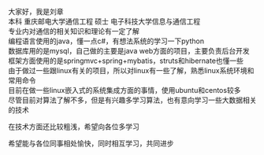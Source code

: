 大家好，我是刘章  
本科 重庆邮电大学通信工程 硕士 电子科技大学信息与通信工程  
专业内对通信的相关知识和理论有一定了解  
编程语言使用的java，懂一点c#，有想法系统的学习一下python  
数据库用的是mysql，自己做的主要是java web方面的项目，主要负责后台开发  
框架方面使用的是springmvc+spring+mybatis，struts和hibernate也懂一些  
由于做过一些跟linux有关的项目，所以对linux有一些了解，熟悉linux系统环境和常用命令  
目前在做一些linux嵌入式的系统集成方面的事情，使用ubuntu和centos较多  
尽管目前对算法了解不多，但是有兴趣多学习算法，也有意向学习一些大数据相关的技术  

在技术方面还比较粗浅，希望向各位多学习  

希望能与各位同事相处愉快，同时相互学习，共同进步
